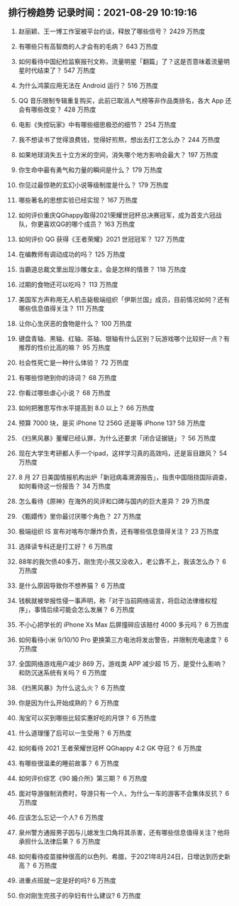 
## 排行榜趋势 记录时间：2021-08-29 10:19:16
  
  1. 赵丽颖、王一博工作室被平台约谈，释放了哪些信号？ 2429 万热度
    
  2. 有哪些只有高智商的人才会有的毛病？ 643 万热度
    
  3. 如何看待中国纪检监察报刊文称，流量明星「翻篇」了？这是否意味着流量明星时代结束了？ 547 万热度
    
  4. 为什么鸿蒙应用无法在 Android 运行？ 516 万热度
    
  5. QQ 音乐限制专辑重复购买，此前已取消人气榜等非作品类排名，各大 App 还会有哪些改变？ 428 万热度
    
  6. 电影《失控玩家》中有哪些细思极恐的细节？ 254 万热度
    
  7. 我不想读书了觉得浪费钱，觉得好煎熬，想出去打工怎么办？ 244 万热度
    
  8. 如果地球消失五十立方米的空间，消失哪个地方影响会最大？ 197 万热度
    
  9. 你生命中最有勇气和力量的瞬间是什么？ 179 万热度
    
  10. 你见过最惊艳的玄幻小说等级制度是什么？ 179 万热度
    
  11. 哪些著名的思想实验已经实现？ 167 万热度
    
  12. 如何评价重庆QGhappy取得2021荣耀世冠杯总决赛冠军，成为首支六冠战队，你更喜欢QG的哪个成员？ 163 万热度
    
  13. 如何评价 QG 获得《王者荣耀》2021 世冠冠军？ 127 万热度
    
  14. 在编教师有调动成功的吗？ 125 万热度
    
  15. 当霸道总裁文里出现沙雕女主，会是怎样的情景？ 118 万热度
    
  16. 过期的食物还可以吃吗？ 113 万热度
    
  17. 美国军方声称用无人机击毙极端组织「伊斯兰国」成员，目前情况如何？还有哪些信息值得关注？ 111 万热度
    
  18. 让你心生厌恶的食物是什么？ 100 万热度
    
  19. 键盘青轴、黑轴、红轴、茶轴、银轴有什么区别？玩游戏哪个比较好一点？有推荐的性价比高的嘛？ 95 万热度
    
  20. 社会性死亡是一种什么体验？ 72 万热度
    
  21. 有哪些惊艳到你的诗词？ 68 万热度
    
  22. 你看过哪些虐心小说？ 68 万热度
    
  23. 如何把雅思写作水平提高到 8.0 以上？ 66 万热度
    
  24. 预算 7000 块，是买 iPhone 12  256G 还是等 iPhone 13? 58 万热度
    
  25. 《扫黑风暴》董耀已经认罪，为什么还要求「闭合证据链」？ 56 万热度
    
  26. 现在大学生考研都人手一个ipad，这样学习真的高效吗，还是盲目跟风？ 54 万热度
    
  27. 8 月 27 日美国情报机构出炉「新冠病毒溯源报告」，指责中国阻挠国际调查，如何看待这一份报告？ 34 万热度
    
  28. 怎么看待《原神》在海外的风评和口碑与国内的巨大差异？ 29 万热度
    
  29. 《甄嬛传》里你最讨厌哪个角色？ 27 万热度
    
  30. 极端组织 IS 宣布对喀布尔爆炸负责，还有哪些信息值得关注？ 23 万热度
    
  31. 选择读专科还是打工好？ 6 万热度
    
  32. 88年的我欠债40多万，刚生完小孩又没收入，老公靠不上，我该怎么办？ 6 万热度
    
  33. 是什么原因导致你不想养猫？ 6 万热度
    
  34. 钱枫就被举报性侵一事声明，称「对于当前网络谣言，将启动法律维权程序」，事情后续可能会怎么发展？ 6 万热度
    
  35. 不小心把学长的 iPhone Xs Max 后屏撞碎应该赔付 4000 多元吗？ 6 万热度
    
  36. 如何看待小米 9/10/10 Pro 更换第三方电池将发出警告，并限制充电速度？ 6 万热度
    
  37. 全国网络游戏用户减少 869 万，游戏类 APP 减少超 15 万，是受什么影响？和防沉迷系统有关吗？ 6 万热度
    
  38. 《扫黑风暴》为什么这么火？ 6 万热度
    
  39. 你是因为什么开始成熟的？ 6 万热度
    
  40. 淘宝可以买到哪些比较实惠好吃的月饼？ 6 万热度
    
  41. 什么道理懂了后可以一生受用？ 6 万热度
    
  42. 如何看待 2021 王者荣耀世冠杯 QGhappy 4:2 GK 夺冠？ 6 万热度
    
  43. 有哪些很温柔的睡前故事？ 6 万热度
    
  44. 如何评价综艺《90 婚介所》第三期？ 6 万热度
    
  45. 面对导游强制消费时，导游只有一个人，为什么一车的游客不会集体反抗？ 6 万热度
    
  46. 应该怎么忘记一个人? 6 万热度
    
  47. 泉州警方通报男子因与儿媳发生口角将其杀害，还有哪些信息值得关注？他将承担什么法律后果？ 6 万热度
    
  48. 如何看待疫苗接种很高的以色列、希腊，于2021年8月24日，日增达到历史新高？ 6 万热度
    
  49. 进重点班就一定是好的吗? 6 万热度
    
  50. 你对刚生完孩子的孕妇有什么建议? 6 万热度
    